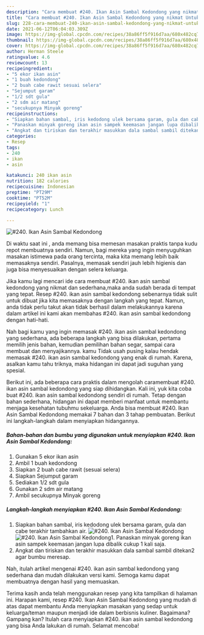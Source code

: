 ```yaml
---
description: "Cara membuat #240. Ikan Asin Sambal Kedondong yang nikmat Untuk Jualan"
title: "Cara membuat #240. Ikan Asin Sambal Kedondong yang nikmat Untuk Jualan"
slug: 228-cara-membuat-240-ikan-asin-sambal-kedondong-yang-nikmat-untuk-jualan
date: 2021-06-12T06:04:03.309Z
image: https://img-global.cpcdn.com/recipes/38a86ff5f916d7aa/680x482cq70/240-ikan-asin-sambal-kedondong-foto-resep-utama.jpg
thumbnail: https://img-global.cpcdn.com/recipes/38a86ff5f916d7aa/680x482cq70/240-ikan-asin-sambal-kedondong-foto-resep-utama.jpg
cover: https://img-global.cpcdn.com/recipes/38a86ff5f916d7aa/680x482cq70/240-ikan-asin-sambal-kedondong-foto-resep-utama.jpg
author: Herman Steele
ratingvalue: 4.6
reviewcount: 13
recipeingredient:
- "5 ekor ikan asin"
- "1 buah kedondong"
- "2 buah cabe rawit sesuai selera"
- "Sejumput garam"
- "1/2 sdt gula"
- "2 sdm air matang"
- "secukupnya Minyak goreng"
recipeinstructions:
- "Siapkan bahan sambal, iris kedodong ulek bersama garam, gula dan cabe terakhir tambahkan air."
- "Panaskan minyak goreng ikan asin sampek keemasan jangan lupa dibalik cukup 1 kali saja."
- "Angkat dan tiriskan dan terakhir masukkan dala sambal sambil ditekan2 agar bumbu meresap."
categories:
- Resep
tags:
- 240
- ikan
- asin

katakunci: 240 ikan asin 
nutrition: 182 calories
recipecuisine: Indonesian
preptime: "PT29M"
cooktime: "PT52M"
recipeyield: "1"
recipecategory: Lunch

---
```



![#240. Ikan Asin Sambal Kedondong](https://img-global.cpcdn.com/recipes/38a86ff5f916d7aa/680x482cq70/240-ikan-asin-sambal-kedondong-foto-resep-utama.jpg)

Di waktu  saat ini , anda memang bisa memesan masakan praktis tanpa kudu repot membuatnya sendiri. Namun, bagi mereka yang ingin menyuguhkan masakan istimewa pada orang tercinta, maka kita memang lebih baik memasaknya sendiri. Pasalnya, memasak sendiri jauh lebih higienis dan juga bisa menyesuaikan dengan selera keluarga.

Jika kamu lagi mencari ide cara membuat #240. ikan asin sambal kedondong yang nikmat dan sederhana,maka anda sudah berada di tempat yang tepat. Resep #240. ikan asin sambal kedondong  sebenarnya tidak sulit untuk dibuat jika kita memasaknya dengan langkah yang tepat. Namun, anda tidak perlu takut akan tidak berhasil dalam melakukannya 
karena dalam artikel ini kami akan membahas #240. ikan asin sambal kedondong dengan hati-hati.  



Nah bagi kamu yang ingin memasak #240. ikan asin sambal kedondong yang sederhana, ada beberapa langkah yang bisa dilakukan, pertama memilih jenis bahan, kemudian pemilihan bahan segar, sampai cara membuat dan menyajikannya. kamu Tidak usah pusing kalau hendak memasak #240. ikan asin sambal kedondong yang enak di rumah. Karena, asalkan kamu  tahu triknya, maka hidangan ini dapat jadi suguhan yang spesial.

Berikut ini, ada beberapa cara praktis  dalam mengolah caramembuat #240. ikan asin sambal kedondong yang siap dihidangkan. Kali ini, yuk kita coba buat #240. ikan asin sambal kedondong sendiri di rumah. Tetap dengan bahan sederhana, hidangan ini dapat memberi manfaat untuk membantu menjaga kesehatan tubuhmu sekeluarga. Anda bisa membuat #240. Ikan Asin Sambal Kedondong memakai 7 bahan dan 3 tahap pembuatan. Berikut ini langkah-langkah dalam menyiapkan hidangannya.

<!--inarticleads1-->

##### Bahan-bahan dan bumbu yang digunakan untuk menyiapkan #240. Ikan Asin Sambal Kedondong:

1. Gunakan 5 ekor ikan asin
1. Ambil 1 buah kedondong
1. Siapkan 2 buah cabe rawit (sesuai selera)
1. Siapkan Sejumput garam
1. Sediakan 1/2 sdt gula
1. Gunakan 2 sdm air matang
1. Ambil secukupnya Minyak goreng




<!--inarticleads2-->

##### Langkah-langkah menyiapkan #240. Ikan Asin Sambal Kedondong:

1. Siapkan bahan sambal, iris kedodong ulek bersama garam, gula dan cabe terakhir tambahkan air.
<img src="https://img-global.cpcdn.com/steps/1dd96b2da3055519/160x128cq70/240-ikan-asin-sambal-kedondong-langkah-memasak-1-foto.jpg" alt="#240. Ikan Asin Sambal Kedondong"><img src="https://img-global.cpcdn.com/steps/3d0717e988bef74d/160x128cq70/240-ikan-asin-sambal-kedondong-langkah-memasak-1-foto.jpg" alt="#240. Ikan Asin Sambal Kedondong">1. Panaskan minyak goreng ikan asin sampek keemasan jangan lupa dibalik cukup 1 kali saja.
1. Angkat dan tiriskan dan terakhir masukkan dala sambal sambil ditekan2 agar bumbu meresap.




Nah, itulah artikel mengenai  #240. ikan asin sambal kedondong  yang sederhana dan mudah dilakukan versi kami. Semoga kamu dapat membuatnya dengan hasil yang memuaskan. 

Terima kasih anda telah menggunakan resep yang kita tampilkan di halaman ini. Harapan kami, resep  #240. Ikan Asin Sambal Kedondong yang mudah di atas dapat membantu Anda menyiapkan masakan yang sedap untuk keluarga/teman maupun menjadi ide dalam berbisnis kuliner. Bagaimana? Gampang kan? Itulah cara menyiapkan #240. ikan asin sambal kedondong yang bisa Anda lakukan di rumah. Selamat mencoba!

